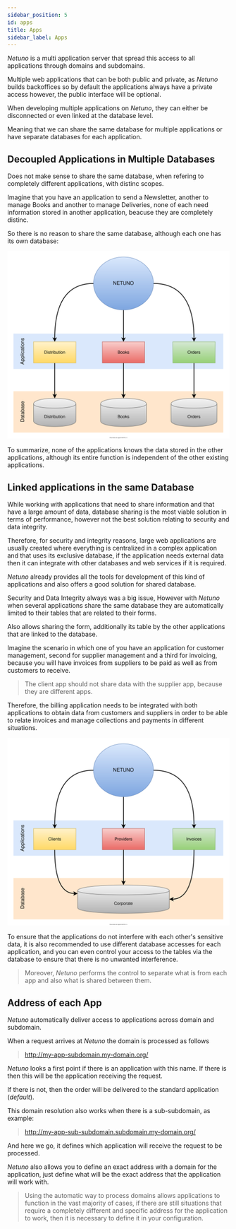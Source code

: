 ```yaml
---
sidebar_position: 5
id: apps
title: Apps
sidebar_label: Apps
---
```


_Netuno_ is a multi application server that spread this access to all applications through domains and subdomains.

Multiple web applications that can be both public and private, as _Netuno_ builds backoffices so by default the applications always have a private access however, the public interface will be optional.

When developing multiple applications on _Netuno_, they can either be disconnected or even linked at the database level.

Meaning that we can share the same database for multiple applications or have separate databases for each application.

## Decoupled Applications in Multiple Databases

Does not make sense to share the same database, when refering to completely different applications, with distinc scopes.

Imagine that you have an application to send a Newsletter, another to manage Books and another to manage Deliveries, none of each need information stored in another application, beacuse they are completely distinc.

So there is no reason to share the same database, although each one has its own database:

![Decoupled applications.](/docs/assets/business/apps-db-en-decoupled.svg "Decoupled applications.")

To summarize, none of the applications knows the data stored in the other applications, although its entire function is independent of the other existing applications.

## Linked applications in the same Database

While working with applications that need to share information and that have a large amount of data, database sharing is the most viable solution in terms of performance, however not the best solution relating to security and data integrity.

Therefore, for security and integrity reasons, large web applications are usually created where everything is centralized in a complex application and that uses its exclusive database, if the application needs external data then it can integrate with other databases and web services if it is required.

_Netuno_ already provides all the tools for development of this kind of applications and also offers a good solution for shared database.

Security and Data Integrity always was a big issue, However with _Netuno_ when several applications share the same database they are automatically limited to their tables that are related to their forms.

Also allows sharing the form, additionally its table by the other applications that are linked to the database.

Imagine the scenario in which one of you have an application for customer management, second for supplier management and a third for invoicing, because you will have invoices from suppliers to be paid as well as from customers to receive.

>The client app should not share data with the supplier app, because they are different apps.

Therefore, the billing application needs to be integrated with both applications to obtain data from customers and suppliers in order to be able to relate invoices and manage collections and payments in different situations.

![Coupled applications.](/docs/assets/business/apps-db-en-coupled.svg "Coupled applications.")

To ensure that the applications do not interfere with each other's sensitive data, it is also recommended to use different database accesses for each application, and you can even control your access to the tables via the database to ensure that there is no unwanted interference.

>Moreover, _Netuno_ performs the control to separate what is from each app and also what is shared between them.

## Address of each App

_Netuno_ automatically deliver access to applications across domain and subdomain.

When a request arrives at _Netuno_ the domain is processed as follows

> http://my-app-subdomain.my-domain.org/

_Netuno_ looks a first point if there is an application with this name. If there is then this will be the application receiving the request.

If there is not, then the order will be delivered to the standard application (_default_).

This domain resolution also works when there is a sub-subdomain, as example:

> http://my-app-sub-subdomain.subdomain.my-domain.org/

And here we go, it defines which application will receive the request to be processed.

_Netuno_ also allows you to define an exact address with a domain for the application, just define what will be the exact address that the application will work with.

> Using the automatic way to process domains allows applications to function in the vast majority of cases, if there are still situations that require a completely different and specific address for the application to work, then it is necessary to define it in your configuration.
